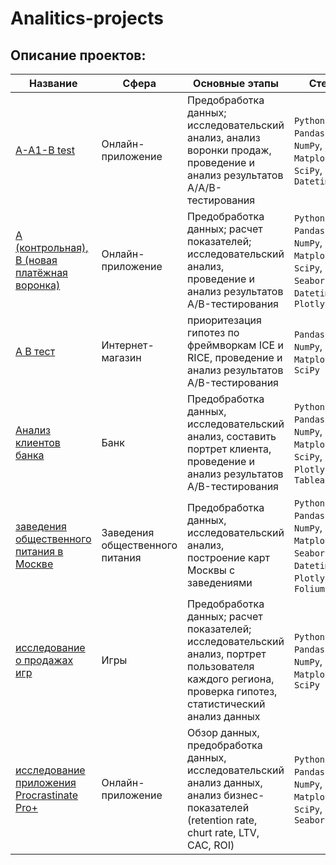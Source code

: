 # Analitics-projects 


## Описание проектов:
|Название   	|Сфера   	|Основные этапы   	|Стек   	|
|---	|---	|---	|---	|
|[A-A1-B test](https://github.com/OrehovAndrey/Analitics-projects/tree/main/A-A1-B%20test)   	| Онлайн-приложение  | Предобработка данных; исследовательский анализ, анализ воронки продаж,  проведение и анализ результатов A/А/B-тестирования  | `Python`, `Pandas`, `NumPy`, `Matplotlib`, `SciPy`,  `Datetime` |
|[А (контрольная), B (новая платёжная воронка)](https://github.com/OrehovAndrey/Analitics-projects/tree/main/А%20(контрольная)%2C%20B%20(новая%20платёжная%20воронка))   	| Онлайн-приложение  	|Предобработка данных; расчет показателей; исследовательский анализ,  проведение и анализ результатов A/B-тестирования  	| `Python`, `Pandas`, `NumPy`, `Matplotlib`, `SciPy`, `Seaborn`, `Datetime`,  `Plotly` 	|
|[А В тест](https://github.com/OrehovAndrey/Analitics-projects/tree/main/А%20В%20тест)	| Интернет-магазин | приоритезация гипотез по фреймворкам ICE и RICE, проведение и анализ результатов A/B-тестирования | `Pandas`, `NumPy`, `Matplotlib`, `SciPy` |
|[Анализ клиентов банка](https://github.com/OrehovAndrey/Analitics-projects/tree/main/Анализ%20клиентов%20банка) | Банк| Предобработка данных, исследовательский анализ, составить портрет клиента, проведение и анализ результатов A/B-тестирования |  `Python`, `Pandas`, `NumPy`, `Matplotlib`, `SciPy`, `Plotly`, `Tableau` |
[заведения общественного питания в Москве](https://github.com/OrehovAndrey/Analitics-projects/tree/main/заведения%20общественного%20питания%20в%20Москве) | Заведения общественного питания | Предобработка данных, исследовательский анализ, построение карт Москвы с заведениями | `Python`, `Pandas`, `NumPy`, `Matplotlib`, `Seaborn`, `Datetime`, `Plotly`, `Folium` |
|[исследование о продажах игр](https://github.com/OrehovAndrey/Analitics-projects/tree/main/исследование%20о%20продажах%20игр)	|Игры   	|Предобработка данных; расчет показателей; исследовательский анализ, портрет пользователя каждого региона, проверка гипотез, статистический анализ данных   	|`Python`, `Pandas`, `NumPy`, `Matplotlib`, `SciPy`  	|
|[исследование приложения Procrastinate Pro+](https://github.com/OrehovAndrey/Analitics-projects/tree/main/исследование%20приложения%20Procrastinate%20Pro%2B) | Онлайн-приложение |Обзор данных, предобработка данных, исследовательский анализ данных, анализ бизнес-показателей (retention rate, churt rate, LTV, CAC, ROI)	| `Python`, `Pandas`, `NumPy`, `Matplotlib`, `SciPy`, `Seaborn`|
